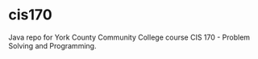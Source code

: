 # cis170
Java repo for York County Community College course CIS 170 - Problem Solving and Programming.
